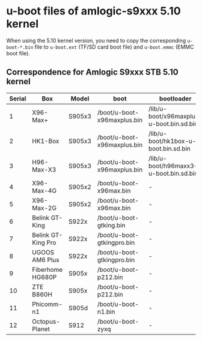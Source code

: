 # u-boot files of amlogic-s9xxx 5.10 kernel

When using the 5.10 kernel version, you need to copy the corresponding `u-boot-*.bin` file to `u-boot.ext` (TF/SD card boot file) and `u-boot.emmc` (EMMC boot file).

## Correspondence for Amlogic S9xxx STB 5.10 kernel

| Serial | Box | Model | boot | bootloader |
| ---- | ---- | ---- | ---- | ---- |
| 1 | X96-Max+ | S905x3 | /boot/u-boot-x96maxplus.bin | /lib/u-boot/x96maxplus-u-boot.bin.sd.bin |
| 2 | HK1-Box | S905x3 | /boot/u-boot-x96maxplus.bin | /lib/u-boot/hk1box-u-boot.bin.sd.bin |
| 3 | H96-Max-X3 | S905x3 | /boot/u-boot-x96maxplus.bin | /lib/u-boot/h96maxx3-u-boot.bin.sd.bin |
| 4 | X96-Max-4G | S905x2 | /boot/u-boot-x96max.bin | - |
| 5 | X96-Max-2G | S905x2 | /boot/u-boot-x96max.bin | - |
| 6 | Belink GT-King | S922x | /boot/u-boot-gtking.bin | - |
| 7 | Belink GT-King Pro | S922x | /boot/u-boot-gtkingpro.bin | - |
| 8 | UGOOS AM6 Plus | S922x | /boot/u-boot-gtkingpro.bin | - |
| 9 | Fiberhome HG680P | S905x | /boot/u-boot-p212.bin | - |
| 10 | ZTE B860H | S905x | /boot/u-boot-p212.bin | - |
| 11 | Phicomm-n1 | S905d | /boot/u-boot-n1.bin | - |
| 12 | Octopus-Planet | S912 | /boot/u-boot-zyxq | - |


